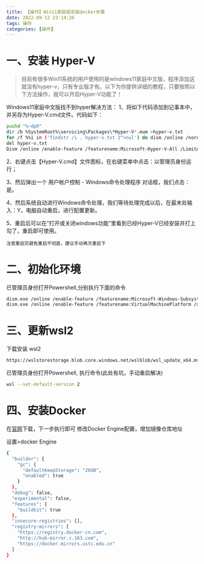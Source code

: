 ```yaml
---
title: 【操作】Win11家庭版安装docker步骤
date: 2022-09-12 23:14:26
tags: 操作
categories: [操作]
---
```


# 一、安装 Hyper-V
>目前有很多Win11系统的用户使用的是windows11家庭中文版，程序添加这就没有hyper-v，只有专业版才有。以下为你提供详细的教程，只要按照以下方法操作，就可以开启Hyper-V功能了！

Windows11家庭中文版找不到hyper解决方法：
1、将如下代码添加到记事本中，并另存为Hyper-V.cmd文件。代码如下：
```bash
pushd "%~dp0"
dir /b %SystemRoot%\servicing\Packages\*Hyper-V*.mum >hyper-v.txt
for /f %%i in ('findstr /i . hyper-v.txt 2^>nul') do dism /online /norestart /add-package:"%SystemRoot%\servicing\Packages\%%i"
del hyper-v.txt
Dism /online /enable-feature /featurename:Microsoft-Hyper-V-All /LimitAccess /ALL
```

2、右键点击【Hyper-V.cmd】文件图标，在右键菜单中点击：以管理员身份运行；

3、然后弹出一个 用户帐户控制 - Windows命令处理程序 对话框，我们点击：是。

4、然后系统自动进行Windows命令处理，我们等待处理完成以后，在最末处输入：Y，电脑自动重启，进行配置更新。

5、重启后可以在“打开或关闭windows功能”里看到已经Hyper-V已经安装并打上勾了，重启即可使用。

`注意重启完避免重启不彻底，建议手动再次重启下`

# 二、初始化环境
已管理员身份打开Powershell,分别执行下面的命令
```bash
dism.exe /online /enable-feature /featurename:Microsoft-Windows-Subsystem-Linux /all /norestart
dism.exe /online /enable-feature /featurename:VirtualMachinePlatform /all /norestart
```

# 三、更新wsl2
下载安装 wsl2
```bash
https://wslstorestorage.blob.core.windows.net/wslblob/wsl_update_x64.msi
```
已管理员身份打开Powershell, 执行命令(此处有坑，手动重启解决)
```bash
wsl --set-default-version 2
```

# 四、安装Docker
在[官网](https://www.docker.com/get-started/)下载，下一步执行即可
修改Docker Engine配置，增加镜像仓库地址

设置>docker Engine

```bash
{
  "builder": {
    "gc": {
      "defaultKeepStorage": "20GB",
      "enabled": true
    }
  },
  "debug": false,
  "experimental": false,
  "features": {
    "buildkit": true
  },
  "insecure-registries": [],
  "registry-mirrors": [
    "https://registry.docker-cn.com",
    "http://hub-mirror.c.163.com",
    "https://docker.mirrors.ustc.edu.cn"
  ]
}
```




